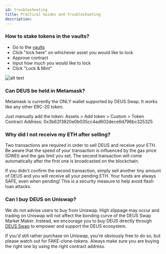 ```yaml
---
id: troubleshooting
title: Practical Guides and Troubleshooting
description:
---
```


### How to stake tokens in the vaults?

- Go to the [vaults](https://app.deus.finance/vaults/)
- Click "lock here" on whichever asset you would like to lock
- Approve contract
- Input how much you would like to lock
- Click "Lock & Mint"

![alt text](https://i.ibb.co/Hxn9RtS/image.png "Logo Title Text 1")

### Can DEUS be held in Metamask? 
Metamask is currently the ONLY wallet supported by DEUS Swap. It works like any other ERC-20 token.

Just manually add the token:
Assets > Add token > Custom > Token Contract Address: 0x3b62f3820e0b035cc4ad602dece6d796bc325325

### Why did I not receive my ETH after selling?
Two transactions are required in order to sell DEUS and receive your ETH. Be aware that the speed of your transaction is influenced by the gas price (GWEI) and the gas limit you set. The second transaction will come automatically after the first one is broadcasted on the blockchain. 

If you didn't confirm the second transaction, simply sell another tiny amount of DEUS and you will receive all your pending ETH. Your funds are always SAFE, even when pending! This is a security measure to help avoid flash loan attacks.

### Can I buy DEUS on Uniswap?
We do not advise users to buy from Uniswap. High slippage may occur and trading on Uniswap will not affect the bonding curve of the DEUS Swap Market Maker. Instead, we encourage you to buy DEUS directly through [DEUS Swap](https://app.deus.finance/swap) to empower and support the DEUS ecosystem. 

If you'd still rather purchase on Uniswap, you're obviously free to do so, but please watch out for FAKE-clone-tokens. Always make sure you are buying the right one by using the right contract address.

